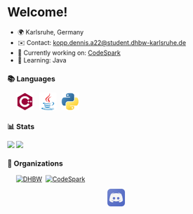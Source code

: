 # Welcome!

*   🌍  Karlsruhe, Germany
*   ✉️  Contact: [kopp.dennis.a22@student.dhbw-karlsruhe.de](mailto:kopp.dennis.a22@student.dhbw-karlsruhe.de)
*   🚀  Currently working on: [CodeSpark](https://github.com/CodeSparkApp)
*   🧠  Learning: Java

### 📚 Languages

&nbsp;&nbsp;&nbsp;&nbsp;
[<img src="readme-res/cplusplus.svg" height="40" />](https://www.cplusplus.com/)  &nbsp;
[<img src="readme-res/java.svg" height="40" />](https://www.java.com/) &nbsp;
[<img src="readme-res/python.svg" height="40" />](https://www.python.org/) &nbsp;

### 📊 Stats

[![](https://github-readme-stats.vercel.app/api?username=denniskp&show_icons=true&theme=dark&bg_color=ffffff00&hide_border=true)](https://github.com/anuraghazra/github-readme-stats)
[![](https://github-readme-stats.vercel.app/api/top-langs/?username=denniskp&theme=dark&bg_color=ffffff00&hide_border=true&layout=compact)](https://github.com/anuraghazra/github-readme-stats)

### 🏢 Organizations

&nbsp;&nbsp;&nbsp;&nbsp;
[<img title="DHBW" src="https://images.weserv.nl/?url=avatars.githubusercontent.com/u/97464755?v=4&fit=cover" width="50"/>](https://github.com/dhbw-ka-pm/)&nbsp; 
[<img title="CodeSpark" src="https://images.weserv.nl/?url=avatars.githubusercontent.com/u/97464755?v=4&fit=cover" width="50"/>](https://github.com/CodeSparkApp/)

<div align="center">

[<img src="readme-res/discord.png" height="40" />](https://www.discordapp.com/users/1026862376324169769) &nbsp;

</div>
